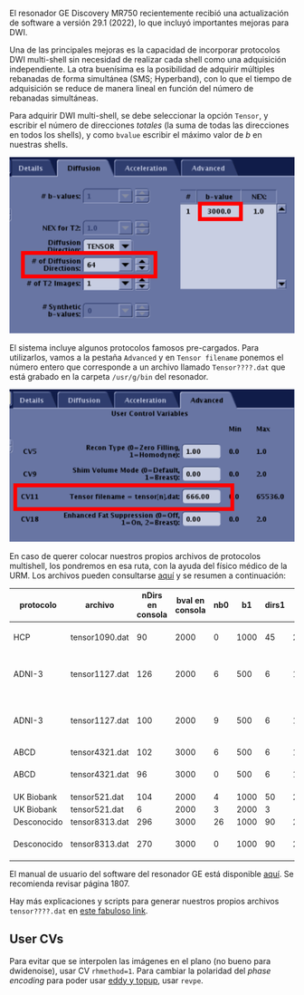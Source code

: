 El resonador GE Discovery MR750 recientemente recibió una actualización de software a versión 29.1 (2022), lo que incluyó importantes mejoras para DWI.

Una de las principales mejoras es la capacidad de incorporar protocolos DWI multi-shell sin necesidad de realizar cada shell como una adquisición independiente. La otra buenísima es la posibilidad de adquirir múltiples rebanadas de forma simultánea (SMS; Hyperband), con lo que el tiempo de adquisición se reduce de manera lineal en función del número de rebanadas simultáneas.

Para adquirir DWI multi-shell, se debe seleccionar la opción `Tensor`, y escribir el número de direcciones _totales_ (la suma de todas las direcciones en todos los shells), y como `bvalue` escribir el máximo valor de _b_ en nuestras shells. 

![](https://github.com/c13inb/c13inb.github.io/blob/master/images/q-space-sampling_diffusion-setup.png)


El sistema incluye algunos protocolos famosos pre-cargados. Para utilizarlos, vamos a la pestaña `Advanced` y en `Tensor filename` ponemos el número entero que corresponde a un archivo llamado `Tensor????.dat` que está grabado en la carpeta `/usr/g/bin` del resonador. 

![](https://github.com/c13inb/c13inb.github.io/blob/master/images/q-space-sampling_advanced-setup.png)


En caso de querer colocar nuestros propios archivos de protocolos multishell, los pondremos en esa ruta, con la ayuda del físico médico de la URM. Los archivos pueden consultarse [aquí](https://drive.google.com/drive/folders/1l8ZdOjHbMcL4t4z_8ALl78SQya3ZYP_G?usp=share_link) y se resumen a continuación:

|protocolo       | archivo        | nDirs en consola | bval en consola | nb0 | b1   | dirs1 | b2   | dirs2 | b3   | dirs3 | b4   | dirs4 | Notas                                       |
| -------------- | -------------- | ---------------- | --------------- | --- | ---- | ----- | ---- | ----- | ---- | ----- | ---- | ----- | ------------------------------------------- |
|HCP             | tensor1090.dat | 90               | 2000            | 0   | 1000 | 45    | 2000 | 45    |      |       |      |       | Especificar nb0 en consola                  |
|ADNI-3          | tensor1127.dat | 126              | 2000            | 6   | 500  | 6     | 1000 | 48    | 2000 | 60    |      |       | Recomendado para gradientes >70 mT/m        |
|ADNI-3          | tensor1127.dat | 100              | 2000            | 9   | 500  | 6     | 1000 | 38    | 2000 | 47    |      |       | Recomendado para gradientes menos poderosos |
|ABCD            | tensor4321.dat | 102              | 3000            | 6   | 500  | 6     | 1000 | 15    | 2000 | 15    | 3000 | 60    |                                             |
|ABCD            | tensor4321.dat | 96               | 3000            | 0   | 500  | 6     | 1000 | 15    | 2000 | 15    | 3000 | 60    | Especificar nb0 en consola                  |
|UK Biobank      | tensor521.dat  | 104              | 2000            | 4   | 1000 | 50    | 2000 | 50    |      |       |      |       |                                             |
|UK Biobank      | tensor521.dat  | 6                | 2000            | 3   | 2000 | 3     |      |       |      |       |      |       | Para revpe                                  |
|Desconocido     | tensor8313.dat | 296              | 3000            | 26  | 1000 | 90    | 2000 | 90    | 3000 | 90    |      |       |                                             |
|Desconocido     | tensor8313.dat | 270              | 3000            | 0   | 1000 | 90    | 2000 | 90    | 3000 | 90    |      |       | Especificar nb0 en consola                  |


El manual de usuario del software del resonador GE está disponible [aquí](https://drive.google.com/file/d/1NfvfB3EoYON41HucbuNLgt9Rq6X1Yo9i/view?usp=sharing). Se recomienda revisar página 1807.

Hay más explicaciones y scripts para generar nuestros propios archivos `tensor????.dat` en [este fabuloso link](https://github.com/naveau/qspacesampling2GE).


## User CVs
Para evitar que se interpolen las imágenes en el plano (no bueno para dwidenoise), usar CV `rhmethod=1`.
Para cambiar la polaridad del _phase encoding_ para poder usar [eddy y topup](https://fsl.fmrib.ox.ac.uk/fsl/fslwiki/topup), usar `revpe`.